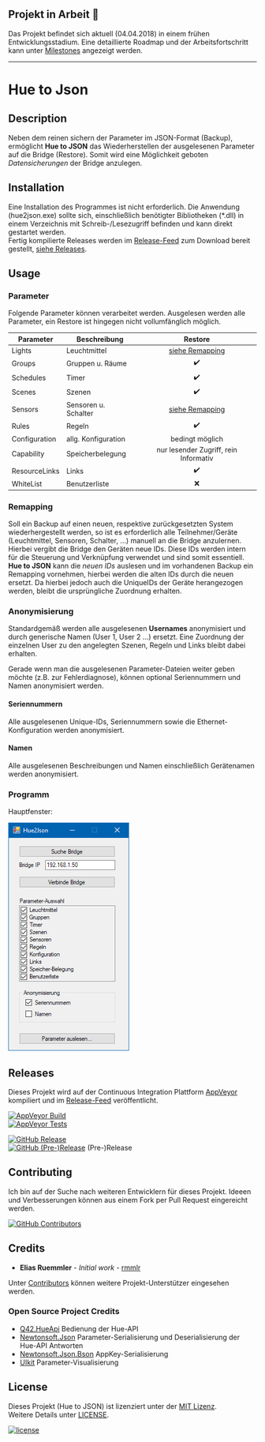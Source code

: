 ## Projekt in Arbeit :construction:

Das Projekt befindet sich aktuell (04.04.2018) in einem frühen Entwicklungsstadium. Eine detaillierte Roadmap und der Arbeitsfortschritt kann unter [Milestones](https://github.com/rmmlr/Hue2Json/milestones) angezeigt werden.

---

# Hue to Json

## Description
Neben dem reinen sichern der Parameter im JSON-Format (Backup), ermöglicht __Hue to JSON__ das Wiederherstellen der ausgelesenen Parameter auf die Bridge (Restore). Somit wird eine Möglichkeit geboten *Datensicherungen* der Bridge anzulegen.


## Installation
Eine Installation des Programmes ist nicht erforderlich. Die Anwendung (hue2json.exe) sollte sich, einschließlich benötigter Bibliotheken (\*.dll) in einem Verzeichnis mit Schreib-/Lesezugriff befinden und kann direkt gestartet werden.  
Fertig kompilierte Releases werden im [Release-Feed](https://github.com/rmmlr/Hue2Json/releases) zum Download bereit gestellt, [siehe Releases](#releases).


## Usage

### Parameter
Folgende Parameter können verarbeitet werden. Ausgelesen werden alle Parameter, ein Restore ist hingegen nicht vollumfänglich möglich.

| Parameter     | Beschreibung         | Restore                               |
| ------------- |----------------------|:-------------------------------------:|
| Lights        | Leuchtmittel         | [siehe Remapping](#remapping)         |
| Groups        | Gruppen u. Räume     | :heavy_check_mark:                    |
| Schedules     | Timer                | :heavy_check_mark:                    |
| Scenes        | Szenen               | :heavy_check_mark:                    |
| Sensors       | Sensoren u. Schalter | [siehe Remapping](#remapping)         |
| Rules         | Regeln               | :heavy_check_mark:                    |
| Configuration | allg. Konfiguration  | bedingt möglich                       |
| Capability    | Speicherbelegung     | nur lesender Zugriff, rein Informativ |
| ResourceLinks | Links                | :heavy_check_mark:                    |
| WhiteList     | Benutzerliste        | :x:                                   |



### Remapping
Soll ein Backup auf einen neuen, respektive zurückgesetzten System wiederhergestellt werden, so ist es erforderlich alle Teilnehmer/Geräte (Leuchtmittel, Sensoren, Schalter, ...) manuell an die Bridge anzulernen. Hierbei vergibt die Bridge den Geräten neue IDs. Diese IDs werden intern für die Steuerung und Verknüpfung verwendet und sind somit essentiell. __Hue to JSON__ kann die *neuen IDs* auslesen und im vorhandenen Backup ein Remapping vornehmen, hierbei werden die alten IDs durch die neuen ersetzt. Da hierbei jedoch auch die UniqueIDs der Geräte herangezogen werden, bleibt die ursprüngliche Zuordnung erhalten.

### Anonymisierung
Standardgemäß werden alle ausgelesenen __Usernames__ anonymisiert und durch generische Namen (User 1, User 2 ...) ersetzt. Eine Zuordnung der einzelnen User zu den angelegten Szenen, Regeln und Links bleibt dabei erhalten.

Gerade wenn man die ausgelesenen Parameter-Dateien weiter geben möchte (z.B. zur Fehlerdiagnose), können optional Seriennummern und Namen anonymisiert werden.

#### Seriennummern
Alle ausgelesenen Unique-IDs, Seriennummern sowie die Ethernet-Konfiguration werden anonymisiert.

#### Namen
Alle ausgelesenen Beschreibungen und Namen einschließlich Gerätenamen werden anonymisiert.

### Programm
Hauptfenster:

![MainView 0.2a - Screenshot][MainView_0_2a]

[MainView_0_2a]: docs/img/MainView_0.2a-2.png "MainView 0.2a - Screenshot"


## Releases
Dieses Projekt wird auf der Continuous Integration Plattform [AppVeyor](https://www.appveyor.com/) kompiliert und im [Release-Feed](https://github.com/rmmlr/Hue2Json/releases) veröffentlicht.

[![AppVeyor Build](https://img.shields.io/appveyor/ci/rmmlr/Hue2Json.svg)](https://ci.appveyor.com/project/rmmlr/hue2json)  
[![AppVeyor Tests](https://img.shields.io/appveyor/tests/rmmlr/hue2json/master.svg)](https://ci.appveyor.com/project/rmmlr/hue2json/build/tests)

[![GitHub Release](https://img.shields.io/github/release/rmmlr/Hue2Json.svg)](https://github.com/rmmlr/Hue2Json/releases/latest)  
[![GitHub (Pre-)Release](https://img.shields.io/github/release/rmmlr/Hue2Json/all.svg)](https://github.com/rmmlr/Hue2Json/releases) (Pre-)Release


## Contributing

Ich bin auf der Suche nach weiteren Entwicklern für dieses Projekt. Ideeen und Verbesserungen können aus einem Fork per Pull Request eingereicht werden.

[![GitHub Contributors](https://img.shields.io/github/contributors/rmmlr/Hue2Json.svg)](https://github.com/rmmlr/Hue2Json/graphs/contributors)


## Credits

* **Elias Ruemmler** - *Initial work* - [rmmlr](https://github.com/rmmlr)

Unter [Contributors](https://github.com/rmmlr/Hue2Json/contributors) können weitere Projekt-Unterstützer eingesehen werden.

### Open Source Project Credits

* [Q42.HueApi](https://github.com/Q42/Q42.HueApi) Bedienung der Hue-API
* [Newtonsoft.Json](https://www.newtonsoft.com/json) Parameter-Serialisierung und Deserialisierung der Hue-API Antworten
* [Newtonsoft.Json.Bson](https://www.newtonsoft.com/json) AppKey-Serialisierung
* [UIkit](https://github.com/uikit/uikit) Parameter-Visualisierung

## License

Dieses Projekt (Hue to JSON) ist lizenziert unter der [MIT Lizenz](http://www.opensource.org/licenses/mit-license.php "Read more about the MIT license form").  
Weitere Details unter [LICENSE](https://github.com/rmmlr/Hue2Json/blob/master/LICENSE.txt).

[![license](https://img.shields.io/github/license/rmmlr/Hue2Json.svg)](https://github.com/rmmlr/Hue2Json/blob/master/LICENSE.txt) 

